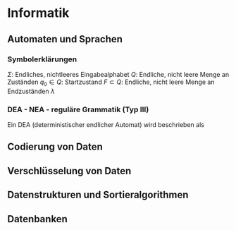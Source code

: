 # Informatik
## Automaten und Sprachen
### Symbolerklärungen
$\Sigma$: Endliches, nichtleeres Eingabealphabet
$Q$: Endliche, nicht leere Menge an Zuständen
$q_0 \in Q$: Startzustand
$F\subset Q$: Endliche, nicht leere Menge an Endzuständen
$\lambda$
### DEA - NEA - reguläre Grammatik (Typ III)
Ein DEA (deterministischer endlicher Automat) wird beschrieben als

## Codierung von Daten
## Verschlüsselung von Daten
## Datenstrukturen und Sortieralgorithmen
## Datenbanken